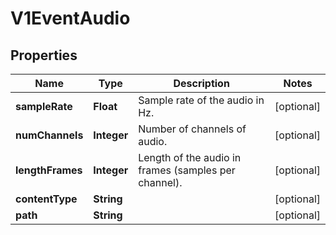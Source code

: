 

# V1EventAudio


## Properties

Name | Type | Description | Notes
------------ | ------------- | ------------- | -------------
**sampleRate** | **Float** | Sample rate of the audio in Hz. |  [optional]
**numChannels** | **Integer** | Number of channels of audio. |  [optional]
**lengthFrames** | **Integer** | Length of the audio in frames (samples per channel). |  [optional]
**contentType** | **String** |  |  [optional]
**path** | **String** |  |  [optional]



